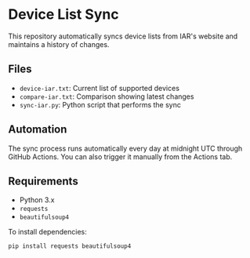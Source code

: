 # Device List Sync

This repository automatically syncs device lists from IAR's website and maintains a history of changes.

## Files
- `device-iar.txt`: Current list of supported devices
- `compare-iar.txt`: Comparison showing latest changes
- `sync-iar.py`: Python script that performs the sync

## Automation
The sync process runs automatically every day at midnight UTC through GitHub Actions. You can also trigger it manually from the Actions tab.

## Requirements
- Python 3.x
- `requests`
- `beautifulsoup4`

To install dependencies:
```bash
pip install requests beautifulsoup4
```
